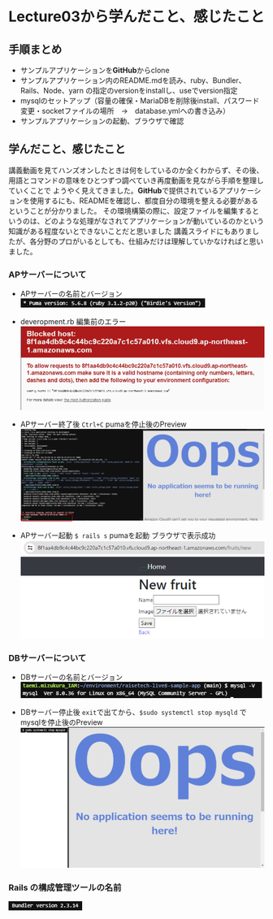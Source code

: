 # Lecture03から学んだこと、感じたこと
## 手順まとめ
- サンプルアプリケーションを**GitHub**からclone
- サンプルアプリケーション内のREADME.mdを読み、ruby、Bundler、Rails、Node、yarn の指定のversionをinstallし、useでversion指定
- mysqlのセットアップ（容量の確保・MariaDBを削除後install、パスワード変更・socketファイルの場所　→　database.ymlへの書き込み）
- サンプルアプリケーションの起動、ブラウザで確認

## 学んだこと、感じたこと
講義動画を見てハンズオンしたときは何をしているのか全くわからず、その後、用語とコマンドの意味をひとつずつ調べていき再度動画を見ながら手順を整理していくことで
ようやく見えてきました。**GitHub**で提供されているアプリケーションを使用するにも、READMEを確認し、都度自分の環境を整える必要があるということが分かりました。
その環境構築の際に、設定ファイルを編集するというのは、どのような処理がなされてアプリケーションが動いているのかという知識がある程度ないとできないことだと思いました
講義スライドにもありましたが、各分野のプロがいるとしても、仕組みだけは理解していかなければと思いました。



### APサーバーについて
- APサーバーの名前とバージョン
![puma](image/lecture03/img-1.png)

- deveropment.rb 編集前のエラー
![エラー](image/lecture03/img-2.png)

- APサーバー終了後
`Ctrl+C` pumaを停止後のPreview
![puma 停止後](image/lecture03/img-3.png)

- APサーバー起動
`$ rails s` pumaを起動 ブラウザで表示成功
![puma 起動後](image/lecture03/img-4.png)


### DBサーバーについて
- DBサーバーの名前とバージョン
![mysql](image/lecture03/img-5.png)

- DBサーバー停止後
`exit`で出てから、`$sudo systemctl stop mysqld` でmysqlを停止後のPreview
![mysql停止後](image/lecture03/img-6.png)

### Rails の構成管理ツールの名前
 ![Bundler](image/lecture03/img-7.png)

